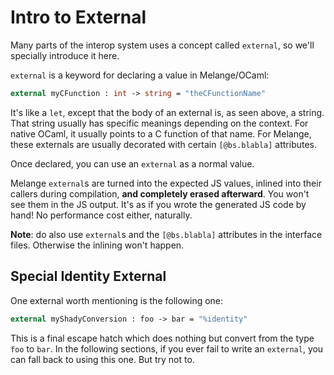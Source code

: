 <h1 data-nav-order="350">Intro to External</h1>

Many parts of the interop system uses a concept called `external`, so we'll specially introduce it here.

`external` is a keyword for declaring a value in Melange/OCaml:

```ocaml
external myCFunction : int -> string = "theCFunctionName"
```

It's like a `let`, except that the body of an external is, as seen above, a string. That string usually has specific meanings depending on the context. For native OCaml, it usually points to a C function of that name. For Melange, these externals are usually decorated with certain `[@bs.blabla]` attributes.

Once declared, you can use an `external` as a normal value.

Melange `external`s are turned into the expected JS values, inlined into their callers during compilation, **and completely erased afterward**. You won't see them in the JS output. It's as if you wrote the generated JS code by hand! No performance cost either, naturally.

**Note**: do also use `external`s and the `[@bs.blabla]` attributes in the interface files. Otherwise the inlining won't happen.

## Special Identity External

One external worth mentioning is the following one:

```ocaml
external myShadyConversion : foo -> bar = "%identity"
```

This is a final escape hatch which does nothing but convert from the type `foo` to `bar`. In the following sections, if you ever fail to write an `external`, you can fall back to using this one. But try not to.
